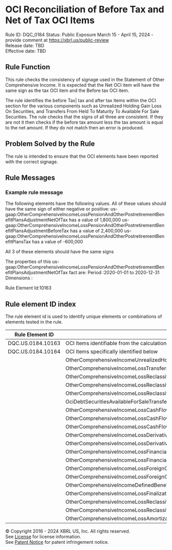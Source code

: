 # OCI Reconciliation of Before Tax and Net of Tax OCI Items
Rule ID: DQC_0184 
Status: Public Exposure March 15 - April 15, 2024 - provide comment at https://xbrl.us/public-review  
Release date: TBD  
Effective date: TBD  
  
## Rule Function
This rule checks the consistency of signage used in the Statement of Other Comprehensive Income. It is expected that the Net OCI item will have the same sign as the tax OCI item and the Before tax OCI item.

The rule identifies the before Tax| tax and after tax items within the OCI section for the various components such as Unrealized Holding Gain Loss On Securities, and Transfers From Held To Maturity To Available For Sale Securities. The rule checks that the signs of all three are consistent. If they are not it then checks if the before tax amount less the tax amount is equal to the net amount.  If they do not match then an error is produced.

## Problem Solved by the Rule
The rule is intended to ensure that the OCI elements have been reported with the correct signage.

## Rule Messages
### Example rule message

The following elements have the following values. All of these values should have the same sign of either negative or positive:
  us-gaap:OtherComprehensiveIncomeLossPensionAndOtherPostretirementBenefitPlansAdjustmentNetOfTax has a value of  1,800,000 
  us-gaap:OtherComprehensiveIncomeLossPensionAndOtherPostretirementBenefitPlansAdjustmentBeforeTax has a value of  2,400,000 
  us-gaap:OtherComprehensiveIncomeLossPensionAndOtherPostretirementBenefitPlansTax has a value of  -600,000 
  
  All 3 of these elements should have the same signs

The properties of this us-gaap:OtherComprehensiveIncomeLossPensionAndOtherPostretirementBenefitPlansAdjustmentNetOfTax fact are:
Period :2020-01-01 to 2020-12-31
Dimensions : 

Rule Element Id:10163

## Rule element ID index  
The rule element id is used to identify unique elements or combinations of elements tested in the rule.

|Rule Element ID|Element|
|--- |--- |
| DQC.US.0184.10163 |OCI Items identifiable from the calculation linkbase|
| DQC.US.0184.10164 |OCI Items specifically identified below|
|  |OtherComprehensiveIncomeUnrealizedHoldingGainLossOnSecuritiesArisingDuringPeriodNetOfTax|
|  |OtherComprehensiveIncomeLossTransfersFromHeldToMaturityToAvailableForSaleSecuritiesNetOfTax|
|  |OtherComprehensiveIncomeLossReclassificationAdjustmentFromAOCIForSaleOfSecuritiesNetOfTax|
|  |OtherComprehensiveIncomeLossReclassificationAdjustmentFromAOCIForWritedownOfSecuritiesNetOfTax|
|  |OtherComprehensiveIncomeLossReclassificationAdjustmentFromAociForInvestmentTransferredFromAvailableForSaleToEquityMethodAfterTax|
|  |OciDebtSecuritiesAvailableForSaleTransferToHeldToMaturityAdjustmentFromAociForAmortizationOfGainLossAfterTax|
|  |OtherComprehensiveIncomeLossCashFlowHedgeGainLossBeforeReclassificationAfterTax|
|  |OtherComprehensiveIncomeLossCashFlowHedgeGainLossReclassificationAfterTax|
|  |OtherComprehensiveIncomeLossCashFlowHedgeGainLossReclassificationAfterTax|
|  |OtherComprehensiveIncomeLossDerivativeExcludedComponentIncreaseDecreaseAdjustmentsAfterTax|
|  |OtherComprehensiveIncomeLossDerivativeExcludedComponentIncreaseDecreaseAdjustmentsAfterTax|
|  |OtherComprehensiveIncomeLossFinancialLiabilityFairValueOptionReclassificationAdjustmentFromAociForDerecognitionAfterTax|
|  |OtherComprehensiveIncomeLossFinancialLiabilityFairValueOptionReclassificationAdjustmentFromAociForDerecognitionAfterTax|
|  |OtherComprehensiveIncomeLossForeignCurrencyTransactionAndTranslationReclassificationAdjustmentFromAOCIRealizedUponSaleOrLiquidationNetOfTax|
|  |OtherComprehensiveIncomeLossForeignCurrencyTransactionAndTranslationReclassificationAdjustmentFromAOCIRealizedUponSaleOrLiquidationNetOfTax|
|  |OtherComprehensiveIncomeDefinedBenefitPlanNetPriorServiceCostsCreditArisingDuringPeriodNetOfTax|
|  |OtherComprehensiveIncomeLossFinalizationOfPensionAndNonPensionPostretirementPlanValuationNetOfTax|
|  |OtherComprehensiveIncomeLossReclassificationAdjustmentFromAOCIPensionAndOtherPostretirementBenefitPlansForNetTransitionAssetObligationNetOfTax|
|  |OtherComprehensiveIncomeLossReclassificationAdjustmentFromAOCIPensionAndOtherPostretirementBenefitPlansForNetGainLossNetOfTax|
|  |OtherComprehensiveIncomeLossAmortizationAdjustmentFromAOCIPensionAndOtherPostretirementBenefitPlansForNetPriorServiceCostCreditNetOfTax


© Copyright 2016 - 2024 XBRL US, Inc. All rights reserved.   
See [License](https://xbrl.us/dqc-license) for license information.  
See [Patent Notice](https://xbrl.us/dqc-patent) for patent infringement notice.  
